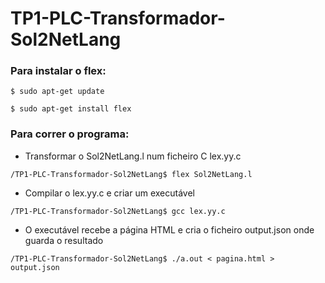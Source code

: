 # TP1-PLC-Transformador-Sol2NetLang

### Para instalar o flex:
```
$ sudo apt-get update

$ sudo apt-get install flex
```


### Para correr o programa:
- Transformar o Sol2NetLang.l num ficheiro C lex.yy.c
```
/TP1-PLC-Transformador-Sol2NetLang$ flex Sol2NetLang.l
```
- Compilar o lex.yy.c e criar um executável
```
/TP1-PLC-Transformador-Sol2NetLang$ gcc lex.yy.c
```
- O executável recebe a página HTML e cria o ficheiro output.json onde guarda o resultado
```
/TP1-PLC-Transformador-Sol2NetLang$ ./a.out < pagina.html > output.json
```



